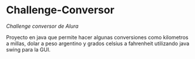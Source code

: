 # Challenge-Conversor
<em>Challenge conversor de Alura </em>

Proyecto en java que permite hacer algunas conversiones como kilometros a millas, dolar a peso argentino y grados celsius a fahrenheit utilizando java swing para la GUI.


